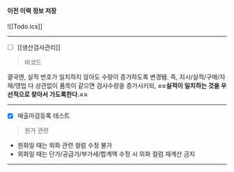  
 ####  이전 이력 정보 저장 
 
![[Todo.ics]]

---
- [ ] [[생산검사관리]]

> 바코드 

결국엔, 실적 번호가 일치하지 않아도 수량이 증가하도록 변경됌. 
즉, 지시/실적/구매/자재/영업 다 상관없이 품목이 같으면 검사수량을 증가시키되, **==실적이 일치하는 것을 우선적으로 찾아서 가도록한다.==**

---
- [x]  매출마감등록 테스트 

 > 원가 관련
 
 - 원화일 때는 외화 관련 컬럼 수정 불가 
 - 외화일 때는 단가/공급가/부가세/합계액 수정 시 외화 컬럼 재계산 금지 
 
--- 




